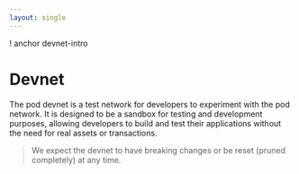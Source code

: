 ```yaml
---
layout: single
---
```


! anchor devnet-intro 
# Devnet 
The pod devnet is a test network for developers to experiment 
with the pod network. It is designed to be a sandbox for testing 
and development purposes, allowing developers to build and test 
their applications without the need for real assets or transactions.


> We expect the devnet to have breaking changes or be reset (pruned completely) at any time.

